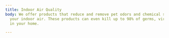 ```yaml
---
title: Indoor Air Quality
body: We offer products that reduce and remove pet odors and chemical smells from
  your indoor air. These products can even kill up to 98% of germs, viruses, and bacteria
  in your home.

---
```

